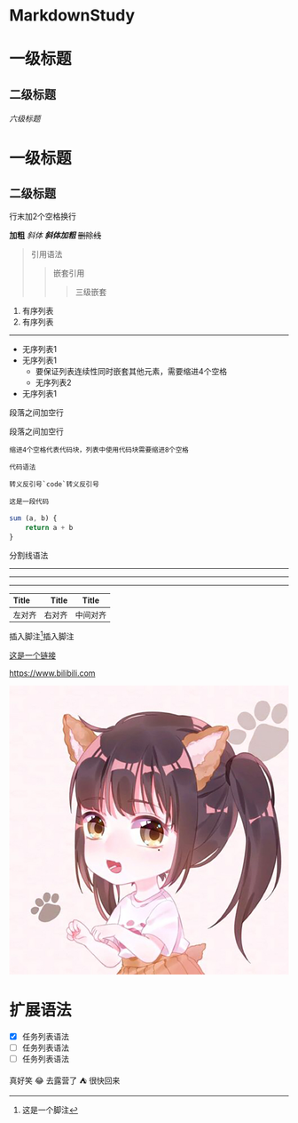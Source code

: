 # MarkdownStudy

# 一级标题
## 二级标题
###### 六级标题

一级标题
====
二级标题
----

行末加2个空格换行  

**加粗**
*斜体*
***斜体加粗***
~~删除线~~

> 引用语法
>> 嵌套引用
>>> 三级嵌套

1. 有序列表
2. 有序列表
____
- 无序列表1
- 无序列表1
    + 要保证列表连续性同时嵌套其他元素，需要缩进4个空格
    * 无序列表2
- 无序列表1

段落之间加空行

段落之间加空行

    缩进4个空格代表代码块，列表中使用代码块需要缩进8个空格

`代码语法`

``转义反引号`code`转义反引号``

```这是一段代码```

```javascript
sum (a, b) {
    return a + b
}
```

分割线语法
***
---
___

| Title | Title | Title  |
| :---- | ----: | :---:  |
| 左对齐 | 右对齐 | 中间对齐 |

插入脚注[^1]插入脚注

[^1]:这是一个脚注

[这是一个链接](https://www.bing.com "超链接title")

<https://www.bilibili.com>

![图片alt](./yui.jpg "图片title")


# 扩展语法
- [x] 任务列表语法
- [ ] 任务列表语法
- [ ] 任务列表语法

真好笑  :joy:
去露营了 :tent: 很快回来
